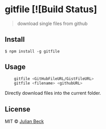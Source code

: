 # gitfile [![Build Status]

> download single files from github 


## Install

```
$ npm install -g gitfile
```


## Usage
```bash
    gitfile <GitHubFileURL/GistFileURL>
    gitfile <filename> <githubURL>
```
Directly download files into the current folder.

## License

MIT © [Julian Beck](https://github.com/jufabeck2202)